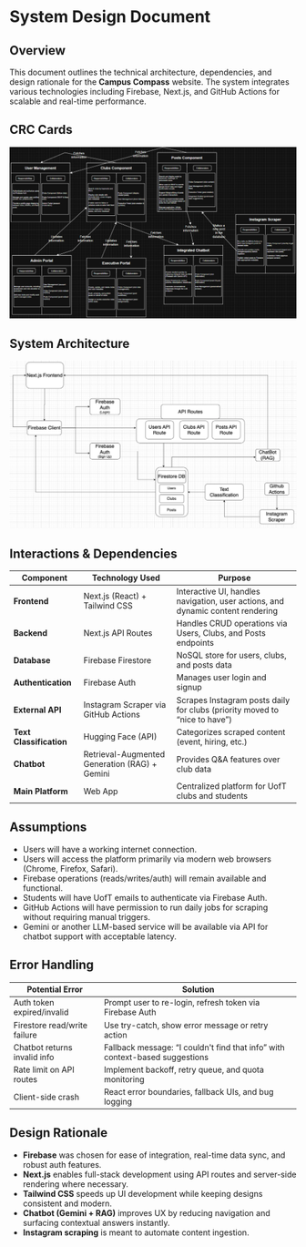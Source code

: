 # System Design Document

## Overview

This document outlines the technical architecture, dependencies, and design rationale for the **Campus Compass** website.
The system integrates various technologies including Firebase, Next.js, and GitHub Actions for scalable and real-time performance.


## CRC Cards

![alt text](images/crcCards.png)


## System Architecture

![alt text](images/architectureDiagram.png)


## Interactions & Dependencies

| Component            | Technology Used | Purpose |
|---------------------|-----------------|---------|
| **Frontend**         | Next.js (React) + Tailwind CSS | Interactive UI, handles navigation, user actions, and dynamic content rendering |
| **Backend**          | Next.js API Routes | Handles CRUD operations via Users, Clubs, and Posts endpoints |
| **Database**         | Firebase Firestore | NoSQL store for users, clubs, and posts data |
| **Authentication**   | Firebase Auth     | Manages user login and signup |
| **External API**     | Instagram Scraper via GitHub Actions | Scrapes Instagram posts daily for clubs (priority moved to “nice to have”) |
| **Text Classification** | Hugging Face (API) | Categorizes scraped content (event, hiring, etc.) |
| **Chatbot**          | Retrieval-Augmented Generation (RAG) + Gemini | Provides Q&A features over club data |
| **Main Platform**    | Web App           | Centralized platform for UofT clubs and students |

## Assumptions

- Users will have a working internet connection.
- Users will access the platform primarily via modern web browsers (Chrome, Firefox, Safari).
- Firebase operations (reads/writes/auth) will remain available and functional.
- Students will have UofT emails to authenticate via Firebase Auth.
- GitHub Actions will have permission to run daily jobs for scraping without requiring manual triggers.
- Gemini or another LLM-based service will be available via API for chatbot support with acceptable latency.

## Error Handling

| Potential Error                 | Solution |
|-------------------------------|-------------------|
| Auth token expired/invalid    | Prompt user to re-login, refresh token via Firebase Auth |
| Firestore read/write failure  | Use try-catch, show error message or retry action |
| Chatbot returns invalid info  | Fallback message: “I couldn't find that info” with context-based suggestions |
| Rate limit on API routes      | Implement backoff, retry queue, and quota monitoring |
| Client-side crash             | React error boundaries, fallback UIs, and bug logging |


## Design Rationale

- **Firebase** was chosen for ease of integration, real-time data sync, and robust auth features.
- **Next.js** enables full-stack development using API routes and server-side rendering where necessary.
- **Tailwind CSS** speeds up UI development while keeping designs consistent and modern.
- **Chatbot (Gemini + RAG)** improves UX by reducing navigation and surfacing contextual answers instantly.
- **Instagram scraping** is meant to automate content ingestion.
